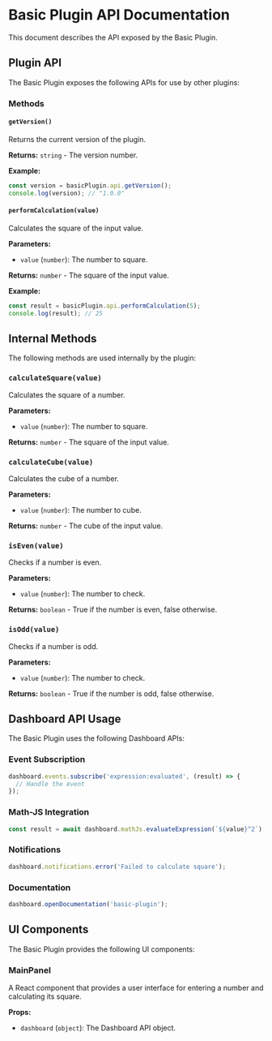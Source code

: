 # Basic Plugin API Documentation

This document describes the API exposed by the Basic Plugin.

## Plugin API

The Basic Plugin exposes the following APIs for use by other plugins:

### Methods

#### `getVersion()`

Returns the current version of the plugin.

**Returns:** `string` - The version number.

**Example:**
```javascript
const version = basicPlugin.api.getVersion();
console.log(version); // "1.0.0"
```

#### `performCalculation(value)`

Calculates the square of the input value.

**Parameters:**
- `value` (`number`): The number to square.

**Returns:** `number` - The square of the input value.

**Example:**
```javascript
const result = basicPlugin.api.performCalculation(5);
console.log(result); // 25
```

## Internal Methods

The following methods are used internally by the plugin:

### `calculateSquare(value)`

Calculates the square of a number.

**Parameters:**
- `value` (`number`): The number to square.

**Returns:** `number` - The square of the input value.

### `calculateCube(value)`

Calculates the cube of a number.

**Parameters:**
- `value` (`number`): The number to cube.

**Returns:** `number` - The cube of the input value.

### `isEven(value)`

Checks if a number is even.

**Parameters:**
- `value` (`number`): The number to check.

**Returns:** `boolean` - True if the number is even, false otherwise.

### `isOdd(value)`

Checks if a number is odd.

**Parameters:**
- `value` (`number`): The number to check.

**Returns:** `boolean` - True if the number is odd, false otherwise.

## Dashboard API Usage

The Basic Plugin uses the following Dashboard APIs:

### Event Subscription

```javascript
dashboard.events.subscribe('expression:evaluated', (result) => {
  // Handle the event
});
```

### Math-JS Integration

```javascript
const result = await dashboard.mathJs.evaluateExpression(`${value}^2`);
```

### Notifications

```javascript
dashboard.notifications.error('Failed to calculate square');
```

### Documentation

```javascript
dashboard.openDocumentation('basic-plugin');
```

## UI Components

The Basic Plugin provides the following UI components:

### MainPanel

A React component that provides a user interface for entering a number and calculating its square.

**Props:**
- `dashboard` (`object`): The Dashboard API object.
